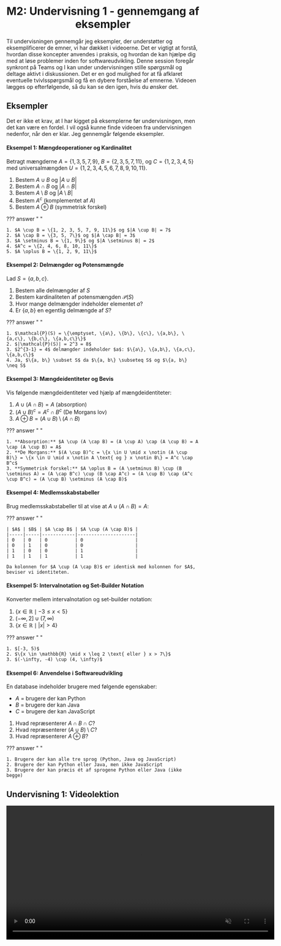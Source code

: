 <h1 align="center">M2: Undervisning 1 - gennemgang af eksempler</h1>

Til undervisningen gennemgår jeg eksempler, der understøtter og eksemplificerer de emner, vi har dækket i videoerne. Det er vigtigt at forstå, hvordan disse koncepter anvendes i praksis, og hvordan de kan hjælpe dig med at løse problemer inden for softwareudvikling. Denne session foregår synkront på Teams og I kan under undervisningen stille spørgsmål og deltage aktivt i diskussionen. Det er en god mulighed for at få afklaret eventuelle tvivlsspørgsmål og få en dybere forståelse af emnerne. Videoen lægges op efterfølgende, så du kan se den igen, hvis du ønsker det.

## Eksempler

Det er ikke et krav, at I har kigget på eksemplerne før undervisningen, men det kan være en fordel. I vil også kunne finde videoen fra undervisningen nedenfor, når den er klar. Jeg gennemgår følgende eksempler.

<style>
body[data-md-color-scheme] .md-content ol       { list-style-type: lower-alpha; }
body[data-md-color-scheme] .md-content ol li    { padding-left: 10px; }
</style>

#### Eksempel 1: Mængdeoperationer og Kardinalitet

Betragt mængderne $A=\{1, 3, 5, 7, 9\}$, $B=\{2, 3, 5, 7, 11\}$, og $C=\{1, 2, 3, 4, 5\}$ med universalmængden $U=\{1, 2, 3, 4, 5, 6, 7, 8, 9, 10, 11\}$.

1. Bestem $A \cup B$ og $|A \cup B|$
2. Bestem $A \cap B$ og $|A \cap B|$
3. Bestem $A \setminus B$ og $|A \setminus B|$
4. Bestem $A^c$ (komplementet af $A$)
5. Bestem $A \oplus B$ (symmetrisk forskel)

??? answer "&nbsp;"

    1. $A \cup B = \{1, 2, 3, 5, 7, 9, 11\}$ og $|A \cup B| = 7$
    2. $A \cap B = \{3, 5, 7\}$ og $|A \cap B| = 3$
    3. $A \setminus B = \{1, 9\}$ og $|A \setminus B| = 2$
    4. $A^c = \{2, 4, 6, 8, 10, 11\}$
    5. $A \oplus B = \{1, 2, 9, 11\}$

#### Eksempel 2: Delmængder og Potensmængde

Lad $S = \{a, b, c\}$.

1. Bestem alle delmængder af $S$
2. Bestem kardinaliteten af potensmængden $\mathcal{P}(S)$
3. Hvor mange delmængder indeholder elementet $a$?
4. Er $\{a, b\}$ en egentlig delmængde af $S$?

??? answer "&nbsp;"

    1. $\mathcal{P}(S) = \{\emptyset, \{a\}, \{b\}, \{c\}, \{a,b\}, \{a,c\}, \{b,c\}, \{a,b,c\}\}$
    2. $|\mathcal{P}(S)| = 2^3 = 8$
    3. $2^{3-1} = 4$ delmængder indeholder $a$: $\{a\}, \{a,b\}, \{a,c\}, \{a,b,c\}$
    4. Ja, $\{a, b\} \subset S$ da $\{a, b\} \subseteq S$ og $\{a, b\} \neq S$

#### Eksempel 3: Mængdeidentiteter og Bevis

Vis følgende mængdeidentiteter ved hjælp af mængdeidentiteter:

1. $A \cup (A \cap B) = A$ (absorption)
2. $(A \cup B)^c = A^c \cap B^c$ (De Morgans lov)
3. $A \oplus B = (A \cup B) \setminus (A \cap B)$

??? answer "&nbsp;"

    1. **Absorption:** $A \cup (A \cap B) = (A \cup A) \cap (A \cup B) = A \cap (A \cup B) = A$
    2. **De Morgans:** $(A \cup B)^c = \{x \in U \mid x \notin (A \cup B)\} = \{x \in U \mid x \notin A \text{ og } x \notin B\} = A^c \cap B^c$
    3. **Symmetrisk forskel:** $A \oplus B = (A \setminus B) \cup (B \setminus A) = (A \cap B^c) \cup (B \cap A^c) = (A \cup B) \cap (A^c \cup B^c) = (A \cup B) \setminus (A \cap B)$

#### Eksempel 4: Medlemsskabstabeller

Brug medlemsskabstabeller til at vise at $A \cup (A \cap B) = A$:

??? answer "&nbsp;"

    | $A$ | $B$ | $A \cap B$ | $A \cup (A \cap B)$ |
    |-----|-----|------------|---------------------|
    | 0   | 0   | 0          | 0                   |
    | 0   | 1   | 0          | 0                   |
    | 1   | 0   | 0          | 1                   |
    | 1   | 1   | 1          | 1                   |

    Da kolonnen for $A \cup (A \cap B)$ er identisk med kolonnen for $A$, beviser vi identiteten.

#### Eksempel 5: Intervalnotation og Set-Builder Notation

Konverter mellem intervalnotation og set-builder notation:

1. $\{x \in \mathbb{R} \mid -3 \leq x < 5\}$
2. $(-\infty, 2] \cup (7, \infty)$
3. $\{x \in \mathbb{R} \mid |x| > 4\}$

??? answer "&nbsp;"

    1. $[-3, 5)$
    2. $\{x \in \mathbb{R} \mid x \leq 2 \text{ eller } x > 7\}$
    3. $(-\infty, -4) \cup (4, \infty)$

#### Eksempel 6: Anvendelse i Softwareudvikling

En database indeholder brugere med følgende egenskaber:
- $A$ = brugere der kan Python
- $B$ = brugere der kan Java  
- $C$ = brugere der kan JavaScript

1. Hvad repræsenterer $A \cap B \cap C$?
2. Hvad repræsenterer $(A \cup B) \setminus C$?
3. Hvad repræsenterer $A \oplus B$?

??? answer "&nbsp;"

    1. Brugere der kan alle tre sprog (Python, Java og JavaScript)
    2. Brugere der kan Python eller Java, men ikke JavaScript
    3. Brugere der kan præcis ét af sprogene Python eller Java (ikke begge)


## Undervisning 1: Videolektion

<p align="center">
    <video width="700" autoplay loop muted controls playsinline preload="metadata">
        <source src="/MSE1_DK_25/figures/comingsoon.mp4" type="video/mp4">
        Your browser does not support the video tag.
    </video>
</p>

